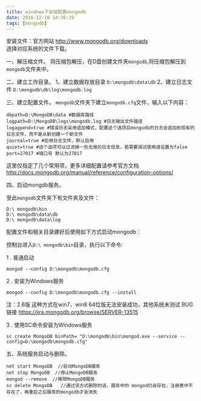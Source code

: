 ```yaml
---
title: windows下安装配置mongodb
date: 2016-12-16 14:36:29
tags: [mongodb]
---
```

安装文件：官方网站 http://www.mongodb.org/downloads  
选择对应系统的文件下载。

一、解压缩文件。
  将压缩包解压，在D盘创建文件夹`mongodb`,将压缩包解压到`mongodb`文件夹中。

二、建立工作目录。
  1、建立数据存放目录  `D:\mongodb\data\db`
  2、建立日志文件  `D:\mongodb\db\log\mongodb.log`
  
三、建立配置文件。
  `mongodb`文件夹下建立`mongodb.cfg`文件，输入以下内容：
  ```language-git
  dbpath=D:\MongoDB\data #数据库路径
  logpath=D:\MongoDB\logs\mongodb.log #日志输出文件路径
  logappend=true #错误日志采用追加模式，配置这个选项后mongodb的日志会追加到现有的日志文件，而不是从新创建一个新文件
  journal=true #启用日志文件，默认启用
  quiet=true #这个选项可以过滤掉一些无用的日志信息，若需要调试使用请设置为false
  port=27017 #端口号 默认为27017
  ```
  这里仅指定了几个常用项，更多详细配置请参考官方文档 http://docs.mongodb.org/manual/reference/configuration-options/
  
四、启动mongdb服务。
  
  至此`mongodb`文件夹下有文件夹及文件：
  ```language-git
  D:\ mongodb\bin
  D:\ mongodb\data\db
  D:\ mongodb\data\log
  ```

  配置文件和相关目录建好后使用如下方式启动mongodb：
  
  控制台进入`D:\ mongodb\bin`目录，执行以下命令:
  
  1 . 普通启动 
  ```language-git
  mongod --config D:\mongodb\mongodb.cfg
  ```
  2 . 安装为Windows服务
  ```language-git
  mongod --config D:\mongodb\mongodb.cfg --install
  ```
  注：2.6版 这种方式在win7、win8 64位版无法安装成功，其他系统未测试
  BUG链接 https://jira.mongodb.org/browse/SERVER-13515
  
  3 . 使用SC命令安装为Windows服务
   ```language-git
  sc create MongoDB binPath= "D:\mongodb\bin\mongod.exe --service --config=D:\mongodb\mongodb.cfg"
  ```
  
五、系统服务启动与删除。
```language-git
net start MongoDB  //启动MongoDB服务  
net stop MongoDB  //停止MongoDB服务   
mongod --remove  //移除MongoDB服务 
sc delete MongoDB   //通过该方式删除的话，服务中的 mongod仍会存在，注册表中不存在了，再重启之后服务的mongodb才会消失
```